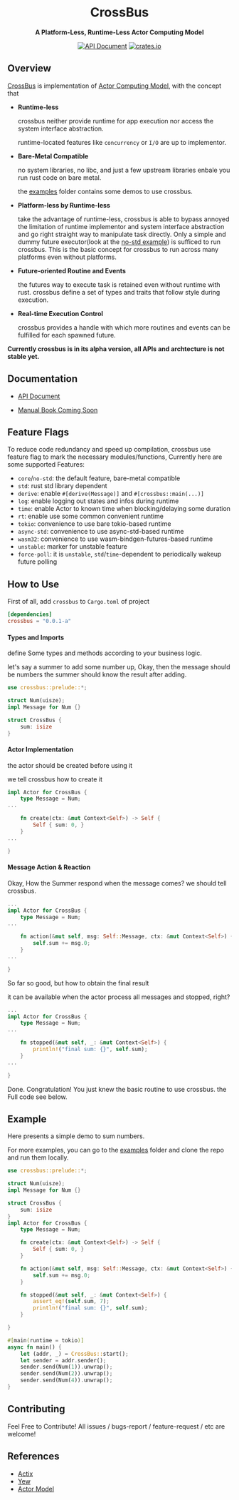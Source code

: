 <div align="center">
  <h1>CrossBus</h1>
  <p>
    <strong>A Platform-Less, Runtime-Less Actor Computing Model</strong>
  </p>

  <p>

[![API Document](https://img.shields.io/docsrs/crossbus/latest)](https://docs.rs/crossbus)
[![crates.io](https://img.shields.io/crates/v/crossbus.svg)](https://crates.io/crates/crossbus)

  </p>
</div>

## Overview
[CrossBus](https://github.com/hominee/crossbus) is implementation of
[Actor Computing Model](https://en.wikipedia.org/wiki/Actor_model), 
with the concept that 

- **Runtime-less**

  crossbus neither provide runtime for app execution 
  nor access the system interface abstraction. 

  runtime-located features like `concurrency` or `I/O`
  are up to implementor. 

- **Bare-Metal Compatible**

  no system libraries, no libc, and just a few upstream libraries
  enbale you run rust code on bare metal.

  the [examples](https://github.com/hominee/crossbus/tree/master/examples/no-std)
  folder contains some demos to use crossbus. 

- **Platform-less by Runtime-less** 

  take the advantage of runtime-less, crossbus is able to 
  bypass annoyed the limitation of runtime implementor and system 
  interface abstraction and go right straight way to manipulate 
  task directly. Only a simple and dummy future executor(look at 
   the [no-std example](https://github.com/hominee/crossbus/tree/master/examples/no-std)) is sufficed to run crossbus. This is the basic 
  concept for crossbus to run across many platforms even 
  without platforms. 

- **Future-oriented Routine and Events**

  the futures way to execute task is retained even 
  without runtime with rust. crossbus define a set of types 
  and traits that follow style during execution.

- **Real-time Execution Control**

  crossbus provides a handle with which more routines and events
  can be fulfilled for each spawned future.

**Currently crossbus is in its alpha version, all APIs and archtecture 
is not stable yet.**

## Documentation

- [API Document](https://docs.rs/crossbus)

- [Manual Book Coming Soon]()

## Feature Flags 
To reduce code redundancy and speed up compilation, crossbus use feature flag to mark the necessary modules/functions, Currently here are some supported Features:

- `core`/`no-std`: the default feature, bare-metal compatible 
- `std`: rust std library dependent
- `derive`: enable `#[derive(Message)]` and `#[crossbus::main(...)]`
- `log`: enable logging out states and infos during runtime
- `time`: enable Actor to known time when blocking/delaying some duration
- `rt`: enable use some common convenient runtime 
- `tokio`: convenience to use bare tokio-based runtime 
- `async-std`: convenience to use async-std-based runtime  
- `wasm32`: convenience to use wasm-bindgen-futures-based runtime 
- `unstable`: marker for unstable feature
- `force-poll`: it is `unstable`, `std`/`time`-dependent to periodically wakeup future polling

## How to Use 
First of all, add `crossbus` to `Cargo.toml` of project
```toml 
[dependencies]
crossbus = "0.0.1-a"
```
#### Types and Imports

define Some types and methods according to your business logic.

let's say a summer to add some number up, 
Okay, then the message should be numbers
the summer should know the result after adding.
```rust
use crossbus::prelude::*;

struct Num(uisze);
impl Message for Num {}

struct CrossBus {
    sum: isize
}
```

#### Actor Implementation

the actor should be created before using it

we tell crossbus how to create it

```rust 
impl Actor for CrossBus {
    type Message = Num;
...

    fn create(ctx: &mut Context<Self>) -> Self {
        Self { sum: 0, }
    }
...

}

```

#### Message Action & Reaction

Okay, How the Summer respond when the message comes?
we should tell crossbus.

```rust 
...
impl Actor for CrossBus {
    type Message = Num;
...

    fn action(&mut self, msg: Self::Message, ctx: &mut Context<Self>) {
        self.sum += msg.0;
    }
...

}

```
So far so good, but how to obtain the final result 

it can be available when the actor process all messages 
and stopped, right? 

```rust 
...
impl Actor for CrossBus {
    type Message = Num;
...

    fn stopped(&mut self, _: &mut Context<Self>) {
        println!("final sum: {}", self.sum);
    }
...

}

```

Done. Congratulation! You just knew the basic routine to use crossbus.
the Full code see below.

## Example
Here presents a simple demo to sum numbers.

For more examples, you can go to the [examples](https://github.com/hominee/crossbus/examples) folder
and clone the repo and run them locally.

```rust 
use crossbus::prelude::*;

struct Num(uisze);
impl Message for Num {}

struct CrossBus {
    sum: isize
}
impl Actor for CrossBus {
    type Message = Num;

    fn create(ctx: &mut Context<Self>) -> Self {
        Self { sum: 0, }
    }

    fn action(&mut self, msg: Self::Message, ctx: &mut Context<Self>) {
        self.sum += msg.0;
    }

    fn stopped(&mut self, _: &mut Context<Self>) {
        assert_eq!(self.sum, 7);
        println!("final sum: {}", self.sum);
    }

}

#[main(runtime = tokio)]
async fn main() {
    let (addr, _) = CrossBus::start();
    let sender = addr.sender();
    sender.send(Num(1)).unwrap();
    sender.send(Num(2)).unwrap();
    sender.send(Num(4)).unwrap();
}
```

## Contributing

Feel Free to Contribute! All issues / bugs-report / feature-request / etc
are welcome!

## References 

- [Actix](https://actix.rs)
- [Yew](https://yew.rs)
- [Actor Model](https://en.wikipedia.org/wiki/Actor_model)

